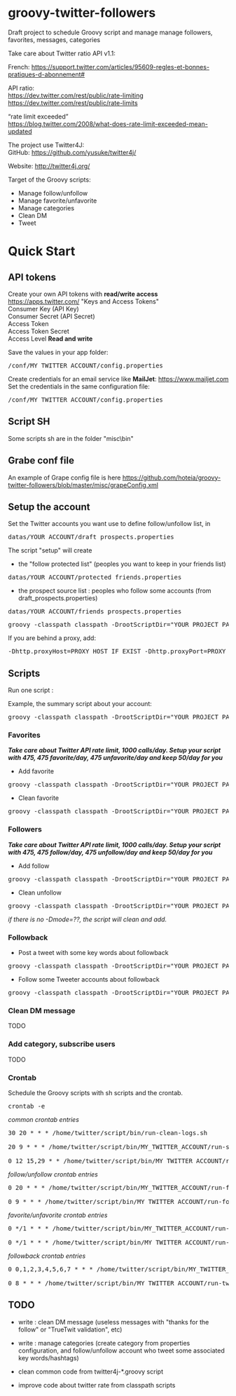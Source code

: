 groovy-twitter-followers
==============
Draft project to schedule Groovy script and manage manage followers, favorites, messages, categories

Take care about Twitter ratio API v1.1:

French: https://support.twitter.com/articles/95609-regles-et-bonnes-pratiques-d-abonnement#

API ratio: <br/>
https://dev.twitter.com/rest/public/rate-limiting
https://dev.twitter.com/rest/public/rate-limits

“rate limit exceeded” <br/>
https://blog.twitter.com/2008/what-does-rate-limit-exceeded-mean-updated

The project use Twitter4J:<br/>
GitHub: https://github.com/yusuke/twitter4j/

Website: http://twitter4j.org/


Target of the Groovy scripts:
- Manage follow/unfollow
- Manage favorite/unfavorite
- Manage categories
- Clean DM
- Tweet

# Quick Start

## API tokens
Create your own API tokens with <b>read/write access</b><br/>
https://apps.twitter.com/ "Keys and Access Tokens"<br/>
Consumer Key (API Key)<br/>
Consumer Secret (API Secret)<br/>
Access Token<br/>
Access Token Secret<br/>
Access Level <b>Read and write</b><br/>

Save the values in your app folder: 
<pre>/conf/MY_TWITTER_ACCOUNT/config.properties</pre>

Create credentials for an email service like <b>MailJet</b>: https://www.mailjet.com<br/>
Set the credentials in the same configuration file: 
<pre>/conf/MY_TWITTER_ACCOUNT/config.properties</pre>

## Script SH

Some scripts sh are in the folder "misc\bin"

## Grabe conf file

An example of Grape config file is here
https://github.com/hoteia/groovy-twitter-followers/blob/master/misc/grapeConfig.xml

## Setup the account

Set the Twitter accounts you want use to define follow/unfollow list, in
<pre>datas/YOUR_ACCOUNT/draft_prospects.properties</pre>

The script "setup" will create 
- the "follow protected list" (peoples you want to keep in your friends list)
<pre>datas/YOUR_ACCOUNT/protected_friends.properties</pre>
- the prospect source list : peoples who follow some accounts (from draft_prospects.properties)
<pre>datas/YOUR_ACCOUNT/friends_prospects.properties</pre>

<pre>groovy -classpath classpath -DrootScriptDir="YOUR_PROJECT_PATH" -Dcontext=MY_TWITTER_ACCOUNT twitter4j-setup.groovy</pre>

If you are behind a proxy, add:<br/>
<pre>-Dhttp.proxyHost=PROXY_HOST_IF_EXIST -Dhttp.proxyPort=PROXY_PORTS_IF_EXIST -Dhttp.proxyHost=PROXY_SECURE_HOST_IF_EXIST -Dhttp.proxyPort=PROXY_SECURE_PORTS_IF_EXIST</pre>

## Scripts
Run one script : 

Example, the summary script about your account: 

<pre>groovy -classpath classpath -DrootScriptDir="YOUR_PROJECT_PATH" -Dcontext=MY_TWITTER_ACCOUNT twitter4j-summary-profile-management.groovy</pre>

### Favorites<br/>

<strong><i>Take care about Twitter API rate limit, 1000 calls/day. Setup your script with 475, 475 favorite/day, 475 unfavorite/day and keep 50/day for you </i></strong>

- Add favorite
<pre>groovy -classpath classpath -DrootScriptDir="YOUR_PROJECT_PATH" -Dcontext=MY_TWITTER_ACCOUNT -Dmode=add.favorite twitter4j-favorite-tweet-management.groovy</pre>

- Clean favorite
<pre>groovy -classpath classpath -DrootScriptDir="YOUR_PROJECT_PATH" -Dcontext=MY_TWITTER_ACCOUNT -Dmode=clean.favorite twitter4j-favorite-tweet-management.groovy</pre>

### Followers

<strong><i>Take care about Twitter API rate limit, 1000 calls/day. Setup your script with 475, 475 follow/day, 475 unfollow/day and keep 50/day for you </i></strong>

- Add follow
<pre>groovy -classpath classpath -DrootScriptDir="YOUR_PROJECT_PATH" -Dcontext=MY_TWITTER_ACCOUNT -Dmode=add.followers twitter4j-followers-management.groovy</pre>

- Clean unfollow
<pre>groovy -classpath classpath -DrootScriptDir="YOUR_PROJECT_PATH" -Dcontext=MY_TWITTER_ACCOUNT -Dmode=clean.followers twitter4j-followers-management.groovy</pre>

<i>if there is no -Dmode=??, the script will clean and add.</i>

### Followback

- Post a tweet with some key words about followback
<pre>groovy -classpath classpath -DrootScriptDir="YOUR_PROJECT_PATH" -Dcontext=MY_TWITTER_ACCOUNT twitter4j-followback-tweet-management.groovy</pre>

- Follow some Tweeter accounts about followback
<pre>groovy -classpath classpath -DrootScriptDir="YOUR_PROJECT_PATH" -Dcontext=MY_TWITTER_ACCOUNT twitter4j-followback-users.groovy</pre>


### Clean DM message

TODO

### Add category, subscribe users

TODO

### Crontab

Schedule the Groovy scripts with sh scripts and the crontab.

<pre>crontab -e</pre>

<i>common crontab entries</i>

<pre>
30 20 * * * /home/twitter/script/bin/run-clean-logs.sh

20 9 * * * /home/twitter/script/bin/MY_TWITTER_ACCOUNT/run-summary.sh >> /home/twitter/script/workspace/groovy-twitter/logs/MY_TWITTER_ACCOUNT/run-summary.log

0 12 15,29 * * /home/twitter/script/bin/MY_TWITTER_ACCOUNT/run-clean-ignore-list.sh >> /home/twitter/script/workspace/groovy-twitter/logs/MY_TWITTER_ACCOUNT/run-clean-ignore-list.log
</pre>

<i>follow/unfollow crontab entries</i>

<pre>
0 20 * * * /home/twitter/script/bin/MY_TWITTER_ACCOUNT/run-followers-add.sh >> /home/twitter/script/workspace/groovy-twitter/logs/MY_TWITTER_ACCOUNT/run-followers-add/log

0 9 * * * /home/twitter/script/bin/MY_TWITTER_ACCOUNT/run-followers-clean.sh >> /home/twitter/script/workspace/groovy-twitter/logs/MY_TWITTER_ACCOUNT/run-followers-clean.log
</pre>

<i>favorite/unfavorite crontab entries</i>

<pre>
0 */1 * * * /home/twitter/script/bin/MY_TWITTER_ACCOUNT/run-favorite-add.sh >> /home/twitter/script/workspace/groovy-twitter/logs/MY_TWITTER_ACCOUNT/run-favorite-add.log

0 */1 * * * /home/twitter/script/bin/MY_TWITTER_ACCOUNT/run-favorite-clean.sh >> /home/twitter/script/workspace/groovy-twitter/logs/MY_TWITTER_ACCOUNT/run-favorite-clean.log
</pre>

<i>followback crontab entries</i>

<pre>
0 0,1,2,3,4,5,6,7 * * * /home/twitter/script/bin/MY_TWITTER_ACCOUNT/run-tweet-followback.sh >> /home/twitter/script/workspace/groovy-twitter/logs/MY_TWITTER_ACCOUNT/run-tweet-followback.log

0 8 * * * /home/twitter/script/bin/MY_TWITTER_ACCOUNT/run-tweet-followback-clean.sh >> /home/twitter/script/workspace/groovy-twitter/logs/MY_TWITTER_ACCOUNT/run-tweet-followback-clean.log
</pre>

## TODO

- write : clean DM message (useless messages with "thanks for the follow" or "TrueTwit validation", etc)
- write : manage categories (create category from properties configuration, and follow/unfollow account who tweet some associated key words/hashtags)

- clean common code from twitter4j-*.groovy script
- improve code about twitter rate from classpath scripts

